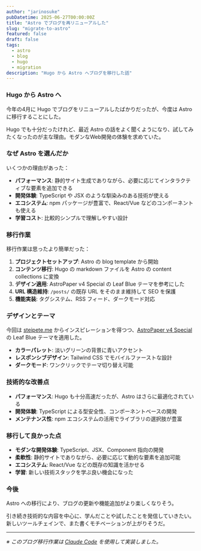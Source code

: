 ```yaml
---
author: "jarinosuke"
pubDatetime: 2025-06-27T00:00:00Z
title: "Astro でブログを再リニューアルした"
slug: "migrate-to-astro"
featured: false
draft: false
tags:
  - astro
  - blog
  - hugo
  - migration
description: "Hugo から Astro へブログを移行した話"
---
```

### Hugo から Astro へ

今年の4月に Hugo でブログをリニューアルしたばかりだったが、今度は Astro に移行することにした。

Hugo でも十分だったけれど、最近 Astro の話をよく聞くようになり、試してみたくなったのが主な理由。モダンなWeb開発の体験を求めていた。

### なぜ Astro を選んだか

いくつかの理由があった：

- **パフォーマンス**: 静的サイト生成でありながら、必要に応じてインタラクティブな要素を追加できる
- **開発体験**: TypeScript や JSX のような馴染みのある技術が使える
- **エコシステム**: npm パッケージが豊富で、React/Vue などのコンポーネントも使える
- **学習コスト**: 比較的シンプルで理解しやすい設計

### 移行作業

移行作業は思ったより簡単だった：

1. **プロジェクトセットアップ**: Astro の blog template から開始
2. **コンテンツ移行**: Hugo の markdown ファイルを Astro の content collections に変換
3. **デザイン適用**: AstroPaper v4 Special の Leaf Blue テーマを参考にした
4. **URL 構造維持**: `/posts/` の既存 URL をそのまま維持して SEO を保護
5. **機能実装**: タグシステム、RSS フィード、ダークモード対応

### デザインとテーマ

今回は [steipete.me](https://steipete.me/) からインスピレーションを得つつ、[AstroPaper v4 Special](https://astro-paper.pages.dev/posts/predefined-color-schemes/) の Leaf Blue テーマを適用した。

- **カラーパレット**: 淡いグリーンの背景に青いアクセント
- **レスポンシブデザイン**: Tailwind CSS でモバイルファーストな設計
- **ダークモード**: ワンクリックでテーマ切り替え可能

### 技術的な改善点

- **パフォーマンス**: Hugo も十分高速だったが、Astro はさらに最適化されている
- **開発体験**: TypeScript による型安全性、コンポーネントベースの開発
- **メンテナンス性**: npm エコシステムの活用でライブラリの選択肢が豊富

### 移行して良かった点

- **モダンな開発体験**: TypeScript、JSX、Component 指向の開発
- **柔軟性**: 静的サイトでありながら、必要に応じて動的な要素を追加可能
- **エコシステム**: React/Vue などの既存の知識を活かせる
- **学習**: 新しい技術スタックを学ぶ良い機会になった

### 今後

Astro への移行により、ブログの更新や機能追加がより楽しくなりそう。

引き続き技術的な内容を中心に、学んだことや試したことを発信していきたい。新しいツールチェインで、また書くモチベーションが上がりそうだ。

---

*※ このブログ移行作業は [Claude Code](https://claude.ai/code) を使用して実装しました。*